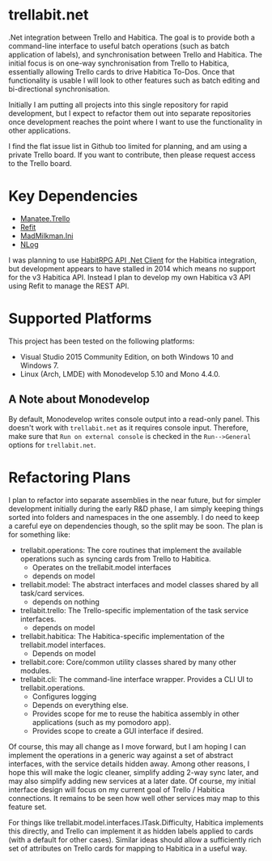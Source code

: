 # trellabit.net
.Net integration between Trello and Habitica. The goal is to provide both a command-line interface to useful batch operations (such as batch application of labels), and synchronisation between Trello and Habitica. The initial focus is on one-way synchronisation from Trello to Habitica, essentially allowing Trello cards to drive Habitica To-Dos. Once that functionality is usable I will look to other features such as batch editing and bi-directional synchronisation.

Initially I am putting all projects into this single repository for rapid development, but I expect to refactor them out into separate repositories once development reaches the point where I want to use the functionality in other applications.

I find the flat issue list in Github too limited for planning, and am using
a private Trello board. If you want to contribute, then please request access to
the Trello board.

# Key Dependencies

* [Manatee.Trello](https://bitbucket.org/gregsdennis/manatee.trello)
* [Refit](https://github.com/paulcbetts/refit)
* [MadMilkman.Ini](https://github.com/MarioZ/MadMilkman.Ini)
* [NLog](http://nlog-project.org/)

I was planning to use [HabitRPG API .Net Client](https://github.com/marska/habitrpg-api-dotnet-client) for the Habitica integration, but development appears to have stalled in 2014 which means no support for the v3 Habitica API. Instead I plan to develop my own Habitica v3 API using Refit to manage the REST API.
# Supported Platforms
This project has been tested on the following platforms:

* Visual Studio 2015 Community Edition, on both Windows 10 and Windows 7.
* Linux (Arch, LMDE) with Monodevelop 5.10 and Mono 4.4.0.

## A Note about Monodevelop
By default, Monodevelop writes console output into a read-only panel.
This doesn't work with `trellabit.net` as it requires console input.
Therefore, make sure that `Run on external console` is checked in the `Run-->General` options for `trellabit.net`.

# Refactoring Plans
I plan to refactor into separate assemblies in the near future, but for simpler development initially during the early R&D phase, I am simply keeping things sorted into folders and namespaces in the one assembly. I do need to keep a careful eye on dependencies though, so the split may be soon. The plan is for something like:

* trellabit.operations: The core routines that implement the available operations such as syncing cards from Trello to Habitica.
    * Operates on the trellabit.model interfaces
    * depends on model
* trellabit.model: The abstract interfaces and model classes shared by all task/card services.
    * depends on nothing
* trellabit.trello: The Trello-specific implementation of the task service interfaces.
    * depends on model
* trellabit.habitica: The Habitica-specific implementation of the trellabit.model interfaces.
    * Depends on model
* trellabit.core: Core/common utility classes shared by many other modules.
* trellabit.cli: The command-line interface wrapper. Provides a CLI UI to trellabit.operations.
    * Configures logging
    * Depends on everything else.
    * Provides scope for me to reuse the habitica assembly in other applications (such as my pomodoro app).
    * Provides scope to create a GUI interface if desired.
    
Of course, this may all change as I move forward, but I am hoping I can implement the operations in a generic way against a set of abstract interfaces, with the service details hidden away.
Among other reasons, I hope this will make the logic cleaner, simplify adding 2-way sync later, and may also simplify adding new services at a later date. Of course, my initial interface 
design will focus on my current goal of Trello / Habitica connections. It remains to be seen how well other services may map to this feature set.

For things like trellabit.model.interfaces.ITask.Difficulty, Habitica implements this directly, and Trello can implement it as hidden labels applied to cards (with a default for other cases).
Similar ideas should allow a sufficiently rich set of attributes on Trello cards for mapping to Habitica in a useful way.